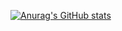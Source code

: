 [![Anurag's GitHub stats](https://github-readme-stats.vercel.app/api?username=GuoPingPan&hide=contribs&show_icons=true)](https://github.com/anuraghazra/github-readme-stats)
